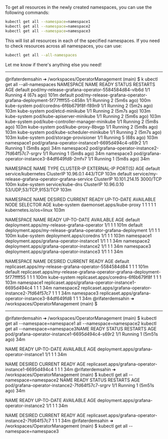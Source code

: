 To get all resources in the newly created namespaces, you can use the following commands:

```sh
kubectl get all --namespace=namespace1
kubectl get all --namespace=namespace2
kubectl get all --namespace=namespace3
```

This will list all resources in each of the specified namespaces. If you need to check resources across all namespaces, you can use:

```sh
kubectl get all --all-namespaces
```

Let me know if there's anything else you need!

---

@rifaterdemsahin ➜ /workspaces/OperatorManagement (main) $ k
ubectl get all --all-namespaces
NAMESPACE     NAME                                                                  READY   STATUS    RESTARTS       AGE
default       pod/my-release-grafana-operator-5584584d84-vlb6d                      1/1     Running   4 (67s ago)    101m
default       pod/my-release-grafana-operator-grafana-deployment-5f77ffff55-c458n   1/1     Running   2 (5m6s ago)   100m
kube-system   pod/coredns-6f6b679f8f-f89n9                                          1/1     Running   2 (5m2s ago)   103m
kube-system   pod/etcd-minikube                                                     1/1     Running   2 (5m7s ago)   103m
kube-system   pod/kube-apiserver-minikube                                           1/1     Running   2 (5m6s ago)   103m
kube-system   pod/kube-controller-manager-minikube                                  1/1     Running   2 (5m8s ago)   103m
kube-system   pod/kube-proxy-8bvgp                                                  1/1     Running   2 (5m8s ago)   103m
kube-system   pod/kube-scheduler-minikube                                           1/1     Running   2 (5m7s ago)   103m
kube-system   pod/storage-provisioner                                               1/1     Running   5 (68s ago)    103m
namespace1    pod/grafana-operator-instance1-6695d494c4-s69r2                       1/1     Running   1 (5m8s ago)   34m
namespace2    pod/grafana-operator-instance2-7fd64f57c7-srgrv                       1/1     Running   1 (5m8s ago)   34m
namespace3    pod/grafana-operator-instance3-84df649fd8-2mfv7                       1/1     Running   1 (5m8s ago)   34m

NAMESPACE     NAME                                                  TYPE        CLUSTER-IP      EXTERNAL-IP   PORT(S)                  AGE
default       service/kubernetes                                    ClusterIP   10.96.0.1       <none>        443/TCP                  103m
default       service/my-release-grafana-operator-grafana-service   ClusterIP   10.101.214.15   <none>        3000/TCP                 100m
kube-system   service/kube-dns                                      ClusterIP   10.96.0.10      <none>        53/UDP,53/TCP,9153/TCP   103m

NAMESPACE     NAME                        DESIRED   CURRENT   READY   UP-TO-DATE   AVAILABLE   NODE SELECTOR            AGE
kube-system   daemonset.apps/kube-proxy   1         1         1       1            1           kubernetes.io/os=linux   103m

NAMESPACE     NAME                                                             READY   UP-TO-DATE   AVAILABLE   AGE
default       deployment.apps/my-release-grafana-operator                      1/1     1            1           101m
default       deployment.apps/my-release-grafana-operator-grafana-deployment   1/1     1            1           100m
kube-system   deployment.apps/coredns                                          1/1     1            1           103m
namespace1    deployment.apps/grafana-operator-instance1                       1/1     1            1           34m
namespace2    deployment.apps/grafana-operator-instance2                       1/1     1            1           34m
namespace3    deployment.apps/grafana-operator-instance3                       1/1     1            1           34m

NAMESPACE     NAME                                                                        DESIRED   CURRENT   READY   AGE
default       replicaset.apps/my-release-grafana-operator-5584584d84                      1         1         1       101m
default       replicaset.apps/my-release-grafana-operator-grafana-deployment-5f77ffff55   1         1         1       100m
kube-system   replicaset.apps/coredns-6f6b679f8f                                          1         1         1       103m
namespace1    replicaset.apps/grafana-operator-instance1-6695d494c4                       1         1         1       34m
namespace2    replicaset.apps/grafana-operator-instance2-7fd64f57c7                       1         1         1       34m
namespace3    replicaset.apps/grafana-operator-instance3-84df649fd8                       1         1         1       34m
@rifaterdemsahin ➜ /workspaces/OperatorManagement (main) $ 

---

@rifaterdemsahin ➜ /workspaces/OperatorManagement (main) $ kubectl get all --namespace=namespace1
 all --namespace=namespace2
kubectl get all --namespace=namespace3NAME                                              READY   STATUS    RESTARTS        AGE
pod/grafana-operator-instance1-6695d494c4-s69r2   1/1     Running   1 (5m51s ago)   34m

NAME                                         READY   UP-TO-DATE   AVAILABLE   AGE
deployment.apps/grafana-operator-instance1   1/1     1            1           34m

NAME                                                    DESIRED   CURRENT   READY   AGE
replicaset.apps/grafana-operator-instance1-6695d494c4   1         1         1       34m
@rifaterdemsahin ➜ /workspaces/OperatorManagement (main) $ kubectl get all --namespace=namespace2
NAME                                              READY   STATUS    RESTARTS        AGE
pod/grafana-operator-instance2-7fd64f57c7-srgrv   1/1     Running   1 (5m51s ago)   34m

NAME                                         READY   UP-TO-DATE   AVAILABLE   AGE
deployment.apps/grafana-operator-instance2   1/1     1            1           34m

NAME                                                    DESIRED   CURRENT   READY   AGE
replicaset.apps/grafana-operator-instance2-7fd64f57c7   1         1         1       34m
@rifaterdemsahin ➜ /workspaces/OperatorManagement (main) $ kubectl get all --namespace=namespace3